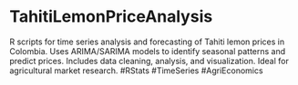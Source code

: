 # TahitiLemonPriceAnalysis
R scripts for time series analysis and forecasting of Tahiti lemon prices in Colombia. Uses ARIMA/SARIMA models to identify seasonal patterns and predict prices. Includes data cleaning, analysis, and visualization. Ideal for agricultural market research. #RStats #TimeSeries #AgriEconomics
